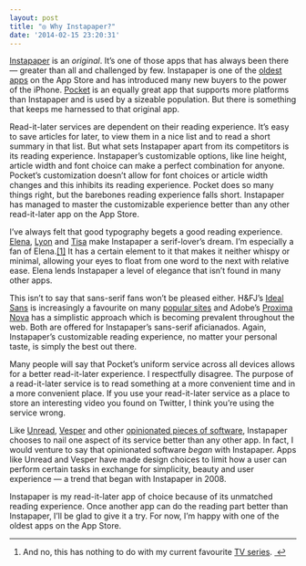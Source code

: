 ```yaml
---
layout: post
title: "◎ Why Instapaper?"
date: '2014-02-15 23:20:31'
---
```


<p data-preserve-html-node="true"><a data-preserve-html-node="true" href="http://instapaper.com">Instapaper</a> is an <em data-preserve-html-node="true">original</em>. It&#8217;s one of those apps that has always been there — greater than all and challenged by few. Instapaper is one of the <a data-preserve-html-node="true" href="http://en.wikipedia.org/wiki/Instapaper">oldest apps</a> on the App Store and has introduced many new buyers to the power of the iPhone. <a data-preserve-html-node="true" href="http://getpocket.com/">Pocket</a> is an equally great app that supports more platforms than Instapaper and is used by a sizeable population. But there is something that keeps me harnessed to that original app.</p>

<p data-preserve-html-node="true">Read-it-later services are dependent on their reading experience. It&#8217;s easy to save articles for later, to view them in a nice list and to read a short summary in that list. But what sets Instapaper apart from its competitors is its reading experience. Instapaper&#8217;s customizable options, like line height, article width and font choice can make a perfect combination for anyone. Pocket&#8217;s customization doesn&#8217;t allow for font choices or article width changes and this inhibits its reading experience. Pocket does so many things right, but the barebones reading experience falls short. Instapaper has managed to master the customizable experience better than any other read-it-later app on the App Store.</p>

<p data-preserve-html-node="true">I&#8217;ve always felt that good typography begets a good reading experience. <a data-preserve-html-node="true" href="http://processtypefoundry.com/fonts/elena/">Elena</a>, <a data-preserve-html-node="true" href="https://commercialtype.com/typefaces/lyon/lyon_text">Lyon</a> and <a data-preserve-html-node="true" href="https://typekit.com/fonts/ff-tisa-web-pro">Tisa</a> make Instapaper a serif-lover&#8217;s dream. I&#8217;m especially a fan of Elena.<a data-preserve-html-node="true" href="#fn:1" id="fnref:1" title="see footnote" class="footnote">[1]</a> It has a certain element to it that makes it neither whispy or minimal, allowing your eyes to float from one word to the next with relative ease. Elena lends Instapaper a level of elegance that isn&#8217;t found in many other apps.</p>

<p data-preserve-html-node="true">This isn&#8217;t to say that sans-serif fans won&#8217;t be pleased either. H&amp;FJ&#8217;s <a data-preserve-html-node="true" href="http://www.typography.com/fonts/ideal-sans/overview/">Ideal Sans</a> is increasingly a favourite on many <a data-preserve-html-node="true" href="http://marco.org">popular sites</a> and Adobe&#8217;s <a data-preserve-html-node="true" href="https://typekit.com/fonts/proxima-nova">Proxima Nova</a> has a simplistic approach which is becoming prevalent throughout the web. Both are offered for Instapaper&#8217;s sans-serif aficianados. Again, Instapaper&#8217;s customizable reading experience, no matter your personal taste, is simply the best out there.</p>

<p data-preserve-html-node="true">Many people will say that Pocket&#8217;s uniform service across all devices allows for a better read-it-later experience. I respectfully disagree. The purpose of a read-it-later service is to read something at a more convenient time and in a more convenient place. If you use your read-it-later service as a place to store an interesting video you found on Twitter, I think you&#8217;re using the service wrong. </p>

<p data-preserve-html-node="true">Like <a data-preserve-html-node="true" href="http://jaredsinclair.com/unread/">Unread</a>, <a data-preserve-html-node="true" href="http://vesperapp.co">Vesper</a> and other <a data-preserve-html-node="true" href="http://www.thenewsprint.co//unread-is-opinionated-software">opinionated pieces of software</a>, Instapaper chooses to nail one aspect of its service better than any other app. In fact, I would venture to say that opinionated software <em data-preserve-html-node="true">began</em> with Instapaper. Apps like Unread and Vesper have made design choices to limit how a user can perform certain tasks in exchange for simplicity, beauty and user experience — a trend that began with Instapaper in 2008. </p>

<p data-preserve-html-node="true">Instapaper is my read-it-later app of choice because of its unmatched reading experience. Once another app can do the reading part better than Instapaper, I&#8217;ll be glad to give it a try. For now, I&#8217;m happy with one of the oldest apps on the App Store.</p>

<div data-preserve-html-node="true" class="footnotes">
<hr data-preserve-html-node="true" />
<ol data-preserve-html-node="true">

<li data-preserve-html-node="true" id="fn:1">
<p data-preserve-html-node="true">And no, this has nothing to do with my current favourite <a data-preserve-html-node="true" href="http://www.imdb.com/title/tt1405406/">TV series</a>. <a data-preserve-html-node="true" href="#fnref:1" title="return to article" class="reversefootnote">&#160;&#8617;</a></p>
</li>

</ol>
</div>